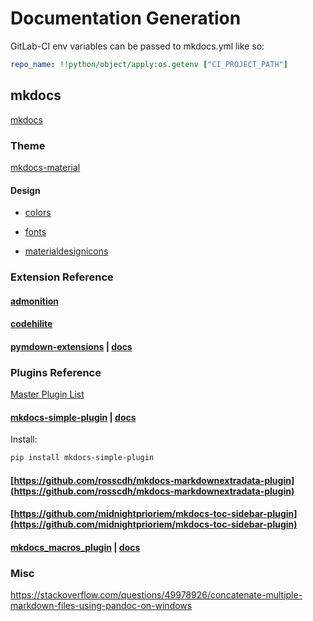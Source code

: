 # Documentation Generation

GitLab-CI env variables can be passed to mkdocs.yml like so:

``` yaml
repo_name: !!python/object/apply:os.getenv ["CI_PROJECT_PATH"]
```

## mkdocs

[mkdocs](https://www.mkdocs.org)

### Theme

[mkdocs-material](https://squidfunk.github.io/mkdocs-material/)

#### Design

* [colors](https://www.materialui.co/colors)

* [fonts](https://fonts.google.com/)

* [materialdesignicons](https://cdn.materialdesignicons.com/5.3.45/)

### Extension Reference

#### [admonition](https://squidfunk.github.io/mkdocs-material/extensions/admonition/)

#### [codehilite](https://squidfunk.github.io/mkdocs-material/extensions/codehilite/)

#### [pymdown-extensions](https://facelessuser.github.io/pymdown-extensions/) | [docs](https://facelessuser.github.io/pymdown-extensions/)

### Plugins Reference

[Master Plugin List](https://github.com/mkdocs/mkdocs/wiki/MkDocs-Plugins)

#### [mkdocs-simple-plugin](https://github.com/athackst/mkdocs-simple-plugin) | [docs](http://www.lyonthackston.com/mkdocs-simple-plugin/)

Install:

``` sh
pip install mkdocs-simple-plugin
```

#### [https://github.com/rosscdh/mkdocs-markdownextradata-plugin](https://github.com/rosscdh/mkdocs-markdownextradata-plugin)

#### [https://github.com/midnightprioriem/mkdocs-toc-sidebar-plugin](https://github.com/midnightprioriem/mkdocs-toc-sidebar-plugin)

#### [mkdocs_macros_plugin](https://github.com/fralau/mkdocs_macros_plugin) | [docs](https://mkdocs-macros-plugin.readthedocs.io/en/latest)

### Misc

<https://stackoverflow.com/questions/49978926/concatenate-multiple-markdown-files-using-pandoc-on-windows>
